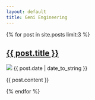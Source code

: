 ```yaml
---
layout: default
title: Geni Engineering
---
```


{% for post in site.posts limit:3 %}
<div class="mod post">
  <h2><a href="{{ post.url }}">{{ post.title }}</a></h2>
  <p class="quiet"><image src="/images/clock.png" />  {{ post.date | date_to_string }} </p>
  <p>{{ post.content }}</p>
</div>
{% endfor %}
